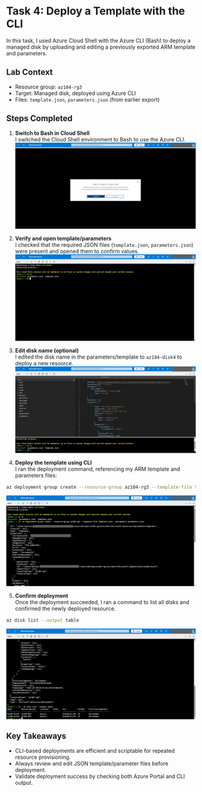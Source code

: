 # Task 4: Deploy a Template with the CLI

In this task, I used Azure Cloud Shell with the Azure CLI (Bash) to deploy a managed disk by uploading and editing a previously exported ARM template and parameters.

## Lab Context

- Resource group: `az104-rg3`
- Target: Managed disk, deployed using Azure CLI
- Files: `template.json`, `parameters.json` (from earlier export)

## Steps Completed

1. **Switch to Bash in Cloud Shell**  
   I switched the Cloud Shell environment to Bash to use the Azure CLI.  
   ![Switch to bash](../screenshots/Deploy%20a%20template%20with%20the%20CLI/switch%20to%20bash.png)

2. **Verify and open template/parameters**  
   I checked that the required JSON files (`template.json`, `parameters.json`) were present and opened them to confirm values.  
   ![Verify template and parameters json file](../screenshots/Deploy%20a%20template%20with%20the%20CLI/verify%20template%20and%20parameters%20json%20file.png)

3. **Edit disk name (optional)**  
   I edited the disk name in the parameters/template to `az104-disk4` to deploy a new resource.  
   ![Edit the diskname to az104 disk](../screenshots/Deploy%20a%20template%20with%20the%20CLI/edit%20the%20diskname%20to%20az104%20disk.png)

4. **Deploy the template using CLI**  
   I ran the deployment command, referencing my ARM template and parameters files:

```bash
az deployment group create --resource-group az104-rg3 --template-file template.json --parameters parameters.json
```

![Deploy](../screenshots/Deploy%20a%20template%20with%20the%20CLI/deploy.png)

5. **Confirm deployment**  
   Once the deployment succeeded, I ran a command to list all disks and confirmed the newly deployed resource.

```bash
az disk list --output table
```

![Confirm disk created](../screenshots/Deploy%20a%20template%20with%20the%20CLI/confirm%20disk%20created.png)

## Key Takeaways

- CLI-based deployments are efficient and scriptable for repeated resource provisioning.
- Always review and edit JSON template/parameter files before deployment.
- Validate deployment success by checking both Azure Portal and CLI output.
